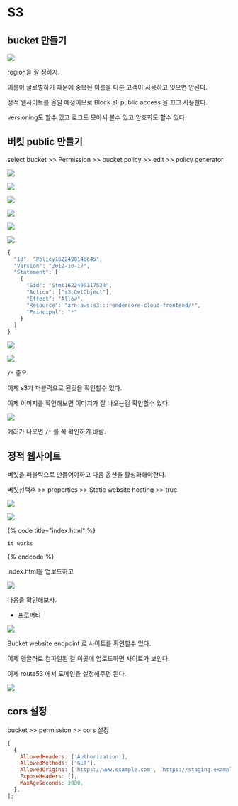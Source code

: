 # S3

## bucket 만들기

![](../.gitbook/assets/2021-05-31-12-51-44.png)

region을 잘 정하자.

이름이 글로벌하기 때문에 중복된 이름을 다른 고객이 사용하고 잇으면 안된다.

정적 웹사이트를 올릴 예정이므로 Block all public access 을 끄고 사용한다.

versioning도 할수 있고 로그도 모아서 볼수 있고 암호화도 할수 있다.

## 버킷 public 만들기

select bucket &gt;&gt; Permission &gt;&gt; bucket policy &gt;&gt; edit &gt;&gt; policy generator

![](../.gitbook/assets/2021-05-31-12-39-32.png)

![](../.gitbook/assets/2021-05-31-12-40-31.png)

![](../.gitbook/assets/2021-05-31-12-41-52.png)

![](../.gitbook/assets/2021-05-31-12-42-23.png)

![](../.gitbook/assets/2021-05-31-12-42-32.png)

![](../.gitbook/assets/2021-05-31-12-43-33.png)

```javascript
{
  "Id": "Policy1622490146645",
  "Version": "2012-10-17",
  "Statement": [
    {
      "Sid": "Stmt1622490117524",
      "Action": ["s3:GetObject"],
      "Effect": "Allow",
      "Resource": "arn:aws:s3:::rendercore-cloud-frontend/*",
      "Principal": "*"
    }
  ]
}
```

![](../.gitbook/assets/2021-05-31-12-44-11.png)

![](../.gitbook/assets/2021-05-31-12-47-28.png)

`/*` 중요

이제 s3가 퍼블릭으로 된것을 확인할수 있다.

이제 이미지를 확인해보면 이미지가 잘 나오는걸 확인할수 있다.

![](../.gitbook/assets/image%20%282%29.png)

에러가 나오면 `/*` 를 꼭 확인하기 바람.

## 정적 웹사이트

버킷을 퍼블릭으로 만들어야하고 다음 옵션을 활성화해야한다.

버킷선택후 &gt;&gt; properties &gt;&gt; Static website hosting &gt;&gt; true

![](../.gitbook/assets/image.png)

![](../.gitbook/assets/2021-05-31-12-55-42.png)

{% code title="index.html" %}

```text
it works
```

{% endcode %}

index.html을 업로드하고

![](../.gitbook/assets/2021-05-31-12-57-29.png)

다음을 확인해보자.

- 프로퍼티

![](../.gitbook/assets/2021-05-31-12-58-09.png)

Bucket website endpoint 로 사이트를 확인할수 있다.

이제 앵귤러로 컴파일된 걸 이곳에 업로드하면 사이트가 보인다.

이제 route53 에서 도메인을 설정해주면 된다.

![](../.gitbook/assets/2021-05-31-13-03-02.png)

## cors 설정

bucket &gt;&gt; permission &gt;&gt; cors 설정

```javascript
[
  {
    AllowedHeaders: ['Authorization'],
    AllowedMethods: ['GET'],
    AllowedOrigins: ['https://www.example.com', 'https://staging.example.com'],
    ExposeHeaders: [],
    MaxAgeSeconds: 3000,
  },
];
```
